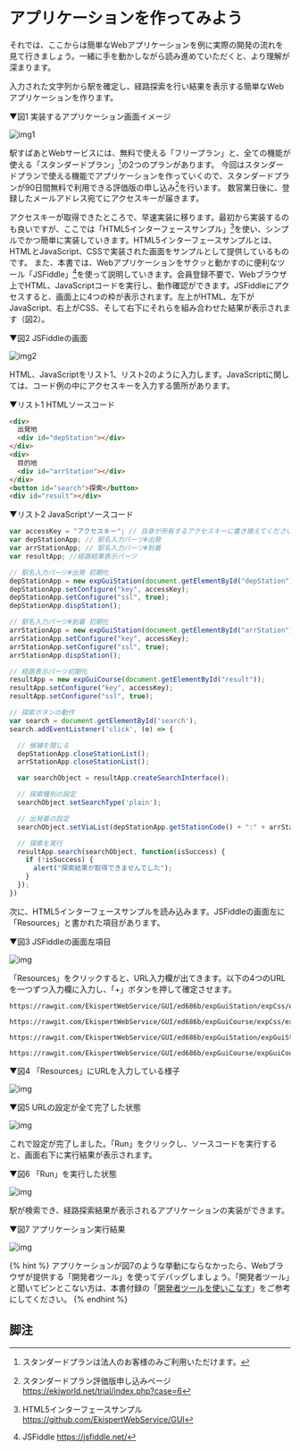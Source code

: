 # アプリケーションを作ってみよう

それでは、ここからは簡単なWebアプリケーションを例に実際の開発の流れを見て行きましょう。一緒に手を動かしながら読み進めていただくと、より理解が深まります。

入力された文字列から駅を確定し、経路探索を行い結果を表示する簡単なWebアプリケーションを作ります。

▼図1 実装するアプリケーション画面イメージ

![img1](https://docs.google.com/drawings/d/e/2PACX-1vQEwohVNihVrcpstBEzVi1lXT_rjA_MybKX-3sSK-R2FBz1kklEppFinA5zA2rYx_QU8Ebzq5xunqG5/pub?w=1240&h=884)


駅すぱあとWebサービスには、無料で使える「フリープラン」と、全ての機能が使える「スタンダードプラン」[^1]の2つのプランがあります。
今回はスタンダードプランで使える機能でアプリケーションを作っていくので、スタンダードプランが90日間無料で利用できる評価版の申し込み[^2]を行います。
数営業日後に、登録したメールアドレス宛てにアクセスキーが届きます。

アクセスキーが取得できたところで、早速実装に移ります。最初から実装するのも良いですが、ここでは「HTML5インターフェースサンプル」[^3]を使い、シンプルでかつ簡単に実装していきます。HTML5インターフェースサンプルとは、HTMLとJavaScript、CSSで実装された画面をサンプルとして提供しているものです。
また、本書では、Webアプリケーションをサクッと動かすのに便利なツール「JSFiddle」[^4]を使って説明していきます。会員登録不要で、Webブラウザ上でHTML、JavaScriptコードを実行し、動作確認ができます。JSFiddleにアクセスすると、画面上に4つの枠が表示されます。左上がHTML、左下がJavaScript、右上がCSS、そして右下にそれらを組み合わせた結果が表示されます（図2）。

▼図2 JSFiddleの画面

![img2](https://docs.google.com/drawings/d/e/2PACX-1vSuw02x_PKsm_w6BSAp7rNB4qLTY-jwtNNFwJlqIm_-yGgq_VhFl9Nz38BMV4CBLeYZn6eZStVmZfpR/pub?w=1392&h=868)


HTML、JavaScriptをリスト1、リスト2のように入力します。JavaScriptに関しては、コード例の中にアクセスキーを入力する箇所があります。

▼リスト1 HTMLソースコード

```html
<div>
  出発地
  <div id="depStation"></div>
</div>
<div>
  目的地
  <div id="arrStation"></div>
</div>
<button id="search">探索</button>
<div id="result"></div>
```

▼リスト2 JavaScriptソースコード

```JavaScript
var accessKey = "アクセスキー"; // 自身が所有するアクセスキーに書き換えてください。
var depStationApp; // 駅名入力パーツ#出発
var arrStationApp; // 駅名入力パーツ#到着
var resultApp; //経路結果表示パーツ

// 駅名入力パーツ#出発 初期化
depStationApp = new expGuiStation(document.getElementById("depStation"));
depStationApp.setConfigure("key", accessKey);
depStationApp.setConfigure("ssl", true);
depStationApp.dispStation();

// 駅名入力パーツ#到着 初期化
arrStationApp = new expGuiStation(document.getElementById("arrStation"));
arrStationApp.setConfigure("key", accessKey);
arrStationApp.setConfigure("ssl", true);
arrStationApp.dispStation();

// 経路表示パーツ初期化
resultApp = new expGuiCourse(document.getElementById("result"));
resultApp.setConfigure("key", accessKey);
resultApp.setConfigure("ssl", true);

// 探索ボタンの動作
var search = document.getElementById('search');
search.addEventListener('click', (e) => {

  // 候補を閉じる
  depStationApp.closeStationList();
  arrStationApp.closeStationList();

  var searchObject = resultApp.createSearchInterface();

  // 探索種別の設定
  searchObject.setSearchType('plain');

  // 出発着の設定
  searchObject.setViaList(depStationApp.getStationCode() + ":" + arrStationApp.getStationCode());

  // 探索を実行
  resultApp.search(searchObject, function(isSuccess) {
    if (!isSuccess) {
      alert("探索結果が取得できませんでした");
    }
  });
})
```

次に、HTML5インターフェースサンプルを読み込みます。JSFiddleの画面左に「Resources」と書かれた項目があります。

▼図3 JSFiddleの画面左項目

![img](https://docs.google.com/drawings/d/e/2PACX-1vTNdrHorO7Jl_u2fUFM0isId5UoK5K-1FCD3HIiPIlsbVYprNvcavQ-Czv6b2vwjkLLWmTU9NqOtxdd/pub?w=212&h=349)

「Resources」をクリックすると、URL入力欄が出てきます。以下の4つのURLを一つずつ入力欄に入力し、「+」ボタンを押して確定させます。

```
https://rawgit.com/EkispertWebService/GUI/ed686b/expGuiStation/expCss/expGuiStation.css
```

```
https://rawgit.com/EkispertWebService/GUI/ed686b/expGuiCourse/expCss/expGuiCourse.css
```

```
https://rawgit.com/EkispertWebService/GUI/ed686b/expGuiStation/expGuiStation.js
```

```
https://rawgit.com/EkispertWebService/GUI/ed686b/expGuiCourse/expGuiCourse.js
```

▼図4 「Resources」にURLを入力している様子

![img](https://docs.google.com/drawings/d/e/2PACX-1vSNJBlbFF0q5zSlY3rCLt-qWt9MfjmtrxG80klOh71UW--FDv1bw5bWUc-Bbs57TrExLey6DmSJKNGs/pub?w=209&h=311)

▼図5 URLの設定が全て完了した状態

![img](https://docs.google.com/drawings/d/e/2PACX-1vQ2tUPOIbWxOXM21bqRc3Bb3ciRGjZoztu10CANE10lZeDpLADcKZB5A3qP-60DPKs7fEYoaZGTNKCe/pub?w=213&h=391)

これで設定が完了しました。「Run」をクリックし、ソースコードを実行すると、画面右下に実行結果が表示されます。

▼図6 「Run」を実行した状態

![img](https://docs.google.com/drawings/d/e/2PACX-1vR4_IiJPjADK4v6_mMvlOdm7yLJguYWS4aRsNfwL8gy0uu0S6IXrbA9QVFETApoJ2BI02R_wSwZTn5h/pub?w=1044&h=621)

駅が検索でき、経路探索結果が表示されるアプリケーションの実装ができます。

▼図7 アプリケーション実行結果

![img](https://docs.google.com/drawings/d/e/2PACX-1vTYE4DXFueLrsS-2ceyci4Fbgif59CLUS1Y4mDkxAV0mq8wcuS75vpffjwOd4uK0NhGr42dK9XoVDxz/pub?w=820&h=569)

{% hint %}
アプリケーションが図7のような挙動にならなかったら、Webブラウザが提供する「開発者ツール」を使ってデバッグしましょう。「開発者ツール」と聞いてピンとこない方は、本書付録の「[開発者ツールを使いこなす](/docs/appendix.md#devtool)」をご参考にしてください。
{% endhint %}


## 脚注
[^1]: スタンダードプランは法人のお客様のみご利用いただけます。
[^2]: スタンダードプラン評価版申し込みページ https://ekiworld.net/trial/index.php?case=6
[^3]: HTML5インターフェースサンプル https://github.com/EkispertWebService/GUI
[^4]: JSFiddle https://jsfiddle.net/
